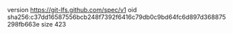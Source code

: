 version https://git-lfs.github.com/spec/v1
oid sha256:c37dd16587556bcb248f7392f6416c79db0c9bd64fc6d897d368875298fb663e
size 423
